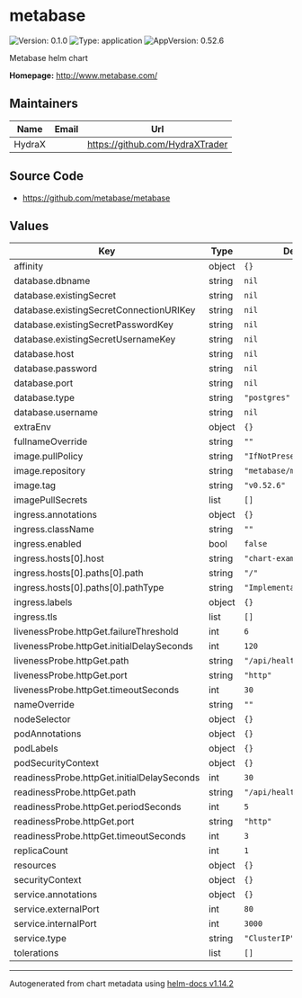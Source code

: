 # metabase

![Version: 0.1.0](https://img.shields.io/badge/Version-0.1.0-informational?style=flat-square) ![Type: application](https://img.shields.io/badge/Type-application-informational?style=flat-square) ![AppVersion: 0.52.6](https://img.shields.io/badge/AppVersion-0.52.6-informational?style=flat-square)

Metabase helm chart

**Homepage:** <http://www.metabase.com/>

## Maintainers

| Name | Email | Url |
| ---- | ------ | --- |
| HydraX |  | <https://github.com/HydraXTrader> |

## Source Code

* <https://github.com/metabase/metabase>

## Values

| Key | Type | Default | Description |
|-----|------|---------|-------------|
| affinity | object | `{}` |  |
| database.dbname | string | `nil` |  |
| database.existingSecret | string | `nil` |  |
| database.existingSecretConnectionURIKey | string | `nil` |  |
| database.existingSecretPasswordKey | string | `nil` |  |
| database.existingSecretUsernameKey | string | `nil` |  |
| database.host | string | `nil` |  |
| database.password | string | `nil` |  |
| database.port | string | `nil` |  |
| database.type | string | `"postgres"` |  |
| database.username | string | `nil` |  |
| extraEnv | object | `{}` |  |
| fullnameOverride | string | `""` |  |
| image.pullPolicy | string | `"IfNotPresent"` |  |
| image.repository | string | `"metabase/metabase"` |  |
| image.tag | string | `"v0.52.6"` |  |
| imagePullSecrets | list | `[]` |  |
| ingress.annotations | object | `{}` |  |
| ingress.className | string | `""` |  |
| ingress.enabled | bool | `false` |  |
| ingress.hosts[0].host | string | `"chart-example.local"` |  |
| ingress.hosts[0].paths[0].path | string | `"/"` |  |
| ingress.hosts[0].paths[0].pathType | string | `"ImplementationSpecific"` |  |
| ingress.labels | object | `{}` |  |
| ingress.tls | list | `[]` |  |
| livenessProbe.httpGet.failureThreshold | int | `6` |  |
| livenessProbe.httpGet.initialDelaySeconds | int | `120` |  |
| livenessProbe.httpGet.path | string | `"/api/health"` |  |
| livenessProbe.httpGet.port | string | `"http"` |  |
| livenessProbe.httpGet.timeoutSeconds | int | `30` |  |
| nameOverride | string | `""` |  |
| nodeSelector | object | `{}` |  |
| podAnnotations | object | `{}` |  |
| podLabels | object | `{}` |  |
| podSecurityContext | object | `{}` |  |
| readinessProbe.httpGet.initialDelaySeconds | int | `30` |  |
| readinessProbe.httpGet.path | string | `"/api/health"` |  |
| readinessProbe.httpGet.periodSeconds | int | `5` |  |
| readinessProbe.httpGet.port | string | `"http"` |  |
| readinessProbe.httpGet.timeoutSeconds | int | `3` |  |
| replicaCount | int | `1` |  |
| resources | object | `{}` |  |
| securityContext | object | `{}` |  |
| service.annotations | object | `{}` |  |
| service.externalPort | int | `80` |  |
| service.internalPort | int | `3000` |  |
| service.type | string | `"ClusterIP"` |  |
| tolerations | list | `[]` |  |

----------------------------------------------
Autogenerated from chart metadata using [helm-docs v1.14.2](https://github.com/norwoodj/helm-docs/releases/v1.14.2)

